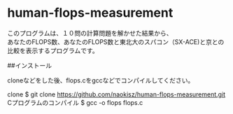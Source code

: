 # human-flops-measurement  

このプログラムは、１０問の計算問題を解かせた結果から、  
あなたのFLOPS数、あなたのFLOPS数と東北大のスパコン（SX-ACE)と京との比較を表示するプログラムです。

##インストール

cloneなどをした後、flops.cをgccなどでコンパイルしてください。

clone
    $ git clone https://github.com/naokisz/human-flops-measurement.git
Cプログラムのコンパイル
    $ gcc -o flops flops.c
